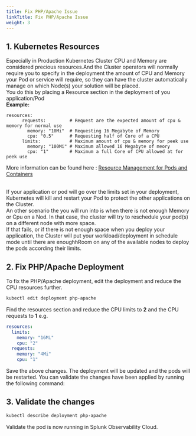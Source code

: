 ```yaml
---
title: Fix PHP/Apache Issue
linkTitle: Fix PHP/Apache Issue
weight: 3
---
```

## 1. Kubernetes Resources

Especially in Production Kubernetes Cluster CPU and Memory are considered precious resources.And  the Cluster operators will normally require you to specify in the deployment the amount of CPU and Memory your Pod or service will require, so they can have the cluster automatically manage on which Node(s) your solution will be placed.
</br>
You do this by placing a  Resource section in the deployment of you application/Pod
</br>**Example:**</br>

```example
resources:
      requests:         # Request are the expected amount of cpu & memory for normal use 
        memory: "10Mi"  # Requesting 16 Megabyte of Memory
        cpu: "0.5"      # Requesting half of Core of a CPU
      limits:           # Maximum amount of cpu & memory for peek use 
        memory: "100Mi" # Maximum allowed 16 Megabyte of meory
        cpu: "1"        # Maximum a full Core of CPU allowed at for peek use
```

More information can be found here : [Resource Management for Pods and Containers](https://kubernetes.io/docs/concepts/configuration/manage-resources-containers/)

</br>If your application or pod will go over the limits set in your deployment, Kubernetes will kill and restart your Pod to protect the other applications on the Cluster.</br> An other scenario the you will run into is when there is not enough Memory or Cpu on a Nod. In that case, the cluster will try to reschedule your pod(s) on a different node with more space.
</br>
If that fails, or if there is not enough space when you deploy your application, the Cluster will put your workload/deployment in schedule mode until there are enoughhRoom on any of the available nodes to deploy the pods according their limits.

## 2. Fix PHP/Apache Deployment

To fix the PHP/Apache deployment, edit the deployment and reduce the CPU resources further.

```bash
kubectl edit deployment php-apache
```

Find the resources section and reduce the CPU limits to **2** and the CPU requests to **1** e.g.

``` yaml
resources:
  limits:
    memory: "16Mi"
    cpu: "2"
  requests:
    memory: "4Mi"
    cpu: "1"
```

Save the above changes. The deployment will be updated and the pods will be restarted. You can validate the changes have been applied by running the following command:

## 3. Validate the changes

``` bash
kubectl describe deployment php-apache
```

Validate the pod is now running in Splunk Observability Cloud.

